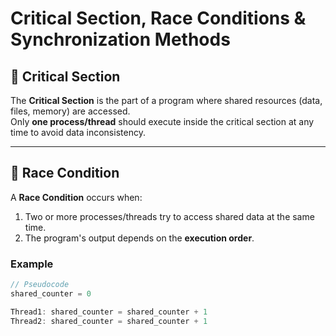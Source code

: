 # Critical Section, Race Conditions & Synchronization Methods

## 🔹 Critical Section
The **Critical Section** is the part of a program where shared resources (data, files, memory) are accessed.  
Only **one process/thread** should execute inside the critical section at any time to avoid data inconsistency.

---

## 🔹 Race Condition
A **Race Condition** occurs when:
1. Two or more processes/threads try to access shared data at the same time.
2. The program's output depends on the **execution order**.

### Example
```c
// Pseudocode
shared_counter = 0

Thread1: shared_counter = shared_counter + 1
Thread2: shared_counter = shared_counter + 1

